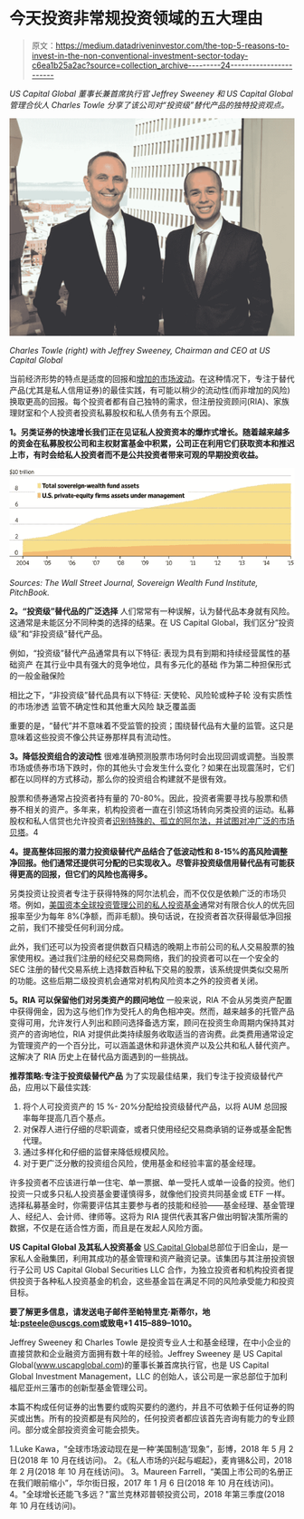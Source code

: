 # 今天投资非常规投资领域的五大理由

> 原文：<https://medium.datadriveninvestor.com/the-top-5-reasons-to-invest-in-the-non-conventional-investment-sector-today-c6ea1b25a2ac?source=collection_archive---------24----------------------->

*US Capital Global 董事长兼首席执行官 Jeffrey Sweeney 和 US Capital Global 管理合伙人 Charles Towle 分享了该公司对“投资级”替代产品的独特投资观点。*

![](img/25ae0de8a62d6afcc10dd119b1a6d236.png)

*Charles Towle (right) with Jeffrey Sweeney, Chairman and CEO at US Capital Global*

当前经济形势的特点是适度的回报和[增加的市场波动](https://www.bloomberg.com/news/articles/2018-05-02/global-market-volatility-now-a-made-in-the-u-s-a-phenomenon)。在这种情况下，专注于替代产品(尤其是私人信用证券)的最佳实践，有可能以稍少的流动性(而非增加的风险)换取更高的回报。每个投资者都有自己独特的需求，但注册投资顾问(RIA)、家族理财室和个人投资者投资私募股权和私人债务有五个原因。

**1。另类证券的快速增长我们正在见证私人投资资本的爆炸式增长。随着越来越多的资金在私募股权公司和主权财富基金中积累，公司正在利用它们获取资本和推迟上市，有时会给私人投资者而不是公共投资者带来可观的早期投资收益。**

![](img/7dbe6dca996a2d8ad5a79d1abe33442d.png)

*Sources: The Wall Street Journal, Sovereign Wealth Fund Institute, PitchBook.*

**2。“投资级”替代品的广泛选择**
人们常常有一种误解，认为替代品本身就有风险。这通常是未能区分不同种类的选择的结果。在 US Capital Global，我们区分“投资级”和“非投资级”替代产品。

例如，“投资级”替代产品通常具有以下特征:
表现为具有到期和持续经营属性的基础资产
在其行业中具有强大的竞争地位，具有多元化的基础
作为第二种担保形式的一般金融保险

相比之下，“非投资级”替代品具有以下特征:
天使轮、风险轮或种子轮
没有实质性的市场渗透
监管不确定性和其他重大风险
缺乏覆盖面

重要的是，“替代”并不意味着不受监管的投资；围绕替代品有大量的监管。这只是意味着这些投资不像公共证券那样具有流动性。

**3。降低投资组合的波动性**
很难准确预测股票市场何时会出现回调或调整。当股票市场或债券市场下跌时，你的其他头寸会发生什么变化？如果在出现震荡时，它们都在以同样的方式移动，那么你的投资组合构建就不是很有效。

股票和债券通常占投资者持有量的 70-80%。因此，投资者需要寻找与股票和债券不相关的资产。多年来，机构投资者一直在引领这场转向另类投资的运动。私募股权和私人信贷也允许投资者[识别特殊的、孤立的阿尔法，并试图对冲广泛的市场贝塔](https://www.franklintempleton.com/content-common/market-commentary/en_US/US_Pub_GIO_0918.pdf)。4

**4。提高整体回报的潜力投资级替代产品结合了低波动性和 8-15%的高风险调整净回报。他们通常还提供可分配的已实现收入。尽管非投资级信用替代品有可能获得更高的回报，但它们的风险也高得多。**

另类投资让投资者专注于获得特殊的阿尔法机会，而不仅仅是依赖广泛的市场贝塔。例如，[美国资本全球投资管理公司的私人投资基金](https://www.uscapglobalim.com)通常对有限合伙人的优先回报率至少为每年 8%(净额，而非毛额)。换句话说，在投资者首次获得最低净回报之前，我们不接受任何利润分成。

此外，我们还可以为投资者提供数百只精选的晚期上市前公司的私人交易股票的独家使用权。通过我们注册的经纪交易商网络，我们的投资者可以在一个安全的 SEC 注册的替代交易系统上选择数百种私下交易的股票，该系统提供类似交易所的功能。这些后期二级投资机会通常对机构风险资本之外的投资者关闭。

**5。RIA 可以保留他们对另类资产的顾问地位**
一般来说，RIA 不会从另类资产配置中获得佣金，因为这与他们作为受托人的角色相冲突。然而，越来越多的托管产品变得可用，允许发行人列出和顾问选择备选方案，顾问在投资生命周期内保持其对资产的咨询地位，RIA 对提供此类持续服务收取适当的咨询费。此类费用通常设定为管理资产的一个百分比，可以涵盖退休和非退休资产以及公共和私人替代资产。这解决了 RIA 历史上在替代品方面遇到的一些挑战。

**推荐策略:专注于投资级替代产品**
为了实现最佳结果，我们专注于投资级替代产品，应用以下最佳实践:

1.  将个人可投资资产的 15 %- 20%分配给投资级替代产品，以将 AUM 总回报率每年提高几百个基点。
2.  对保荐人进行仔细的尽职调查，或者只使用经纪交易商承销的证券或基金配售代理。
3.  通过多样化和仔细的监督来降低规模风险。
4.  对于更广泛分散的投资组合风险，使用基金和经验丰富的基金经理。

许多投资者不应该进行单一住宅、单一票据、单一受托人或单一设备的投资。他们投资一只或多只私人投资基金要谨慎得多，就像他们投资共同基金或 ETF 一样。选择私募基金时，你需要评估其主要参与者的技能和经验——基金经理、基金管理人、经纪人、会计师、律师等。这将为 RIA 提供代表其客户做出明智决策所需的数据，不仅是在适合性方面，而且是在发起人风险方面。

**US Capital Global 及其私人投资基金**
[US Capital Global](https://uscapglobal.com)总部位于旧金山，是一家私人金融集团，利用其成功的基金管理和资产融资记录。该集团与其注册投资银行子公司 US Capital Global Securities LLC 合作，为独立投资者和机构投资者提供投资于各种私人投资基金的机会，这些基金旨在满足不同的风险承受能力和投资目标。

**要了解更多信息，请发送电子邮件至帕特里克·斯蒂尔，地址:**[**psteele@uscgs.com**](mailto:psteele@uscgs.com)**或致电+1 415–889–1010。**

Jeffrey Sweeney 和 Charles Towle 是投资专业人士和基金经理，在中小企业的直接贷款和企业融资方面拥有数十年的经验。Jeffrey Sweeney 是 US Capital Global(www.uscapglobal.com)的董事长兼首席执行官，也是 US Capital Global Investment Management，LLC 的创始人，该公司是一家总部位于加利福尼亚州三藩市的创新型基金管理公司。

本篇不构成任何证券的出售要约或购买要约的邀约，并且不可依赖于任何证券的购买或出售。所有的投资都是有风险的，任何投资者都应该首先咨询有能力的专业顾问。部分或全部投资资金可能会损失。

1.Luke Kawa，“全球市场波动现在是一种‘美国制造’现象”，彭博，2018 年 5 月 2 日(2018 年 10 月在线访问)。
2。《私人市场的兴起与崛起》，麦肯锡&公司，2018 年 2 月(2018 年 10 月在线访问)。
3。Maureen Farrell，“美国上市公司的名册正在我们眼前缩小”，华尔街日报，2017 年 1 月 6 日(2018 年 10 月在线访问)。
4。"全球增长还能飞多远？"富兰克林邓普顿投资公司，2018 年第三季度(2018 年 10 月在线访问)。